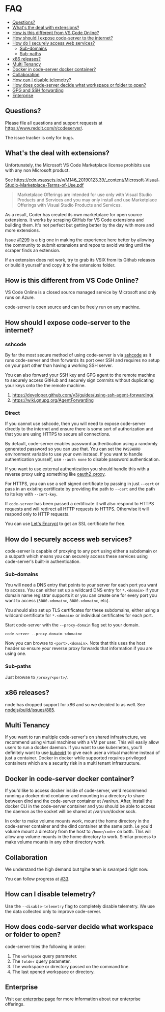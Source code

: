 <!-- START doctoc generated TOC please keep comment here to allow auto update -->
<!-- DON'T EDIT THIS SECTION, INSTEAD RE-RUN doctoc TO UPDATE -->
# FAQ

- [Questions?](#questions)
- [What's the deal with extensions?](#whats-the-deal-with-extensions)
- [How is this different from VS Code Online?](#how-is-this-different-from-vs-code-online)
- [How should I expose code-server to the internet?](#how-should-i-expose-code-server-to-the-internet)
- [How do I securely access web services?](#how-do-i-securely-access-web-services)
  - [Sub-domains](#sub-domains)
  - [Sub-paths](#sub-paths)
- [x86 releases?](#x86-releases)
- [Multi Tenancy](#multi-tenancy)
- [Docker in code-server docker container?](#docker-in-code-server-docker-container)
- [Collaboration](#collaboration)
- [How can I disable telemetry?](#how-can-i-disable-telemetry)
- [How does code-server decide what workspace or folder to open?](#how-does-code-server-decide-what-workspace-or-folder-to-open)
- [GPG and SSH forwarding](#gpg-and-ssh-forwarding)
- [Enterprise](#enterprise)

<!-- END doctoc generated TOC please keep comment here to allow auto update -->

## Questions?

Please file all questions and support requests at https://www.reddit.com/r/codeserver/.

The issue tracker is only for bugs.

## What's the deal with extensions?

Unfortunately, the Microsoft VS Code Marketplace license prohibits use with any non Microsoft
product.

See https://cdn.vsassets.io/v/M146_20190123.39/_content/Microsoft-Visual-Studio-Marketplace-Terms-of-Use.pdf

> Marketplace Offerings are intended for use only with Visual Studio Products and Services
> and you may only install and use Marketplace Offerings with Visual Studio Products and Services.

As a result, Coder has created its own marketplace for open source extensions. It works by scraping
GitHub for VS Code extensions and building them. It's not perfect but getting better by the day with
more and more extensions.

Issue [#1299](https://github.com/cdr/code-server/issues/1299) is a big one in making the experience here
better by allowing the community to submit extensions and repos to avoid waiting until the scraper finds
an extension.

If an extension does not work, try to grab its VSIX from its Github releases or build it yourself and
copy it to the extensions folder.

## How is this different from VS Code Online?

VS Code Online is a closed source managed service by Microsoft and only runs on Azure.

code-server is open source and can be freely run on any machine.

## How should I expose code-server to the internet?

### sshcode

By far the most secure method of using code-server is via
[sshcode](https://github.com/codercom/sshcode) as it runs code-server and then forwards
its port over SSH and requires no setup on your part other than having a working SSH server.

You can also forward your SSH key and GPG agent to the remote machine to securely access GitHub
and securely sign commits without duplicating your keys onto the the remote machine.

1. https://developer.github.com/v3/guides/using-ssh-agent-forwarding/
1. https://wiki.gnupg.org/AgentForwarding

### Direct

If you cannot use sshcode, then you will need to expose code-server directly
to the internet and ensure there is some sort of authorization and that you
are using HTTPS to secure all connections.

By default, code-server enables password authentication using a
randomly generated password so you can use that. You can set the `PASSWORD`
environment variable to use your own instead. If you want to handle
authentication yourself, use `--auth none` to disable password authentication.

If you want to use external authentication you should handle this with a reverse
proxy using something like [oauth2_proxy](https://github.com/pusher/oauth2_proxy).

For HTTPS, you can use a self signed certificate by passing in just `--cert` or
pass in an existing certificate by providing the path to `--cert` and the path to
its key with `--cert-key`.

If `code-server` has been passed a certificate it will also respond to HTTPS
requests and will redirect all HTTP requests to HTTPS. Otherwise it will respond
only to HTTP requests.

You can use [Let's Encrypt](https://letsencrypt.org/) to get an SSL certificate
for free.

## How do I securely access web services?

code-server is capable of proxying to any port using either a subdomain or a
subpath which means you can securely access these services using code-server's
built-in authentication.

### Sub-domains

You will need a DNS entry that points to your server for each port you want to
access. You can either set up a wildcard DNS entry for `*.<domain>` if your domain
name registrar supports it or you can create one for every port you want to
access (`3000.<domain>`, `8080.<domain>`, etc).

You should also set up TLS certificates for these subdomains, either using a
wildcard certificate for `*.<domain>` or individual certificates for each port.

Start code-server with the `--proxy-domain` flag set to your domain.

```
code-server --proxy-domain <domain>
```

Now you can browse to `<port>.<domain>`. Note that this uses the host header so
ensure your reverse proxy forwards that information if you are using one.

### Sub-paths

Just browse to `/proxy/<port>/`.

## x86 releases?

node has dropped support for x86 and so we decided to as well. See
[nodejs/build/issues/885](https://github.com/nodejs/build/issues/885).

## Multi Tenancy

If you want to run multiple code-server's on shared infrastructure, we recommend using virtual
machines with a VM per user. This will easily allow users to run a docker daemon. If you want
to use kubernetes, you'll definitely want to use [kubevirt](https://kubevirt.io) to give each
user a virtual machine instead of just a container. Docker in docker while supported requires
privileged containers which are a security risk in a multi tenant infrastructure.

## Docker in code-server docker container?

If you'd like to access docker inside of code-server, we'd recommend running a docker:dind container
and mounting in a directory to share between dind and the code-server container at /var/run. After, install
the docker CLI in the code-server container and you should be able to access the daemon as the socket
will be shared at /var/run/docker.sock.

In order to make volume mounts work, mount the home directory in the code-server container and the
dind container at the same path. i.e you'd volume mount a directory from the host to `/home/coder`
on both. This will allow any volume mounts in the home directory to work. Similar process
to make volume mounts in any other directory work.

## Collaboration

We understand the high demand but tgihe team is swamped right now.

You can follow progress at [#33](https://github.com/cdr/code-server/issues/33).

## How can I disable telemetry?

Use the `--disable-telemetry` flag to completely disable telemetry. We use the
data collected only to improve code-server.

## How does code-server decide what workspace or folder to open?

code-server tries the following in order:

1. The `workspace` query parameter.
2. The `folder` query parameter.
3. The workspace or directory passed on the command line.
4. The last opened workspace or directory.

## Enterprise

Visit [our enterprise page](https://coder.com) for more information about our
enterprise offerings.
